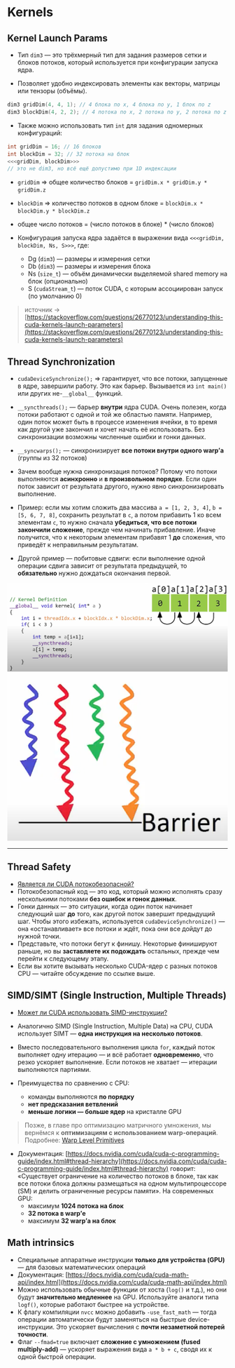 # Kernels

## Kernel Launch Params

- Тип `dim3` — это трёхмерный тип для задания размеров сетки и блоков потоков, который используется при конфигурации запуска ядра.

- Позволяет удобно индексировать элементы как векторы, матрицы или тензоры (объёмы).

```cpp
dim3 gridDim(4, 4, 1); // 4 блока по x, 4 блока по y, 1 блок по z
dim3 blockDim(4, 2, 2); // 4 потока по x, 2 потока по y, 2 потока по z
```

- Также можно использовать тип `int` для задания одномерных конфигураций:

```cpp
int gridDim = 16; // 16 блоков
int blockDim = 32; // 32 потока на блок
<<<gridDim, blockDim>>>
// это не dim3, но всё ещё допустимо при 1D индексации
```

- `gridDim` ⇒ общее количество блоков = `gridDim.x * gridDim.y * gridDim.z`

- `blockDim` ⇒ количество потоков в одном блоке = `blockDim.x * blockDim.y * blockDim.z`

- общее число потоков = (число потоков в блоке) \* (число блоков)

- Конфигурация запуска ядра задаётся в выражении вида `<<<gridDim, blockDim, Ns, S>>>`, где:

  - Dg (`dim3`) — размеры и измерения сетки
  - Db (`dim3`) — размеры и измерения блока
  - Ns (`size_t`) — объём динамически выделяемой shared memory на блок (опционально)
  - S (`cudaStream_t`) — поток CUDA, с которым ассоциирован запуск (по умолчанию 0)

> источник → [https://stackoverflow.com/questions/26770123/understanding-this-cuda-kernels-launch-parameters](https://stackoverflow.com/questions/26770123/understanding-this-cuda-kernels-launch-parameters)

## Thread Synchronization

- `cudaDeviceSynchronize();` ⇒ гарантирует, что все потоки, запущенные в ядре, завершили работу. Это как барьер. Вызывается из `int main()` или других не-`__global__` функций.

- `__syncthreads();` — барьер **внутри** ядра CUDA. Очень полезен, когда потоки работают с одной и той же областью памяти. Например, один поток может быть в процессе изменения ячейки, в то время как другой уже закончил и хочет начать её использовать. Без синхронизации возможны численные ошибки и гонки данных.

- `__syncwarps();` — синхронизирует **все потоки внутри одного warp’а** (группы из 32 потоков)

- Зачем вообще нужна синхронизация потоков? Потому что потоки выполняются **асинхронно** и **в произвольном порядке**. Если один поток зависит от результата другого, нужно явно синхронизировать выполнение.

- Пример: если мы хотим сложить два массива `a = [1, 2, 3, 4]`, `b = [5, 6, 7, 8]`, сохранить результат в `c`, а потом прибавить 1 ко всем элементам `c`, то нужно сначала **убедиться, что все потоки закончили сложение**, прежде чем начинать прибавление. Иначе получится, что к некоторым элементам прибавят 1 **до** сложения, что приведёт к неправильным результатам.

- Другой пример — побитовые сдвиги: если выполнение одной операции сдвига зависит от результата предыдущей, то **обязательно** нужно дождаться окончания первой.

![](../assets/bitshift1.png)
![](../assets/barrier.png)

---

## Thread Safety

- [Является ли CUDA потокобезопасной?](https://forums.developer.nvidia.com/t/is-cuda-thread-safe/2262/2)
- Потокобезопасный код — это код, который можно исполнять сразу несколькими потоками **без ошибок и гонок данных**.
- Гонки данных — это ситуации, когда один поток начинает следующий шаг **до** того, как другой поток завершит предыдущий шаг. Чтобы этого избежать, используется `cudaDeviceSynchronize()` — она «останавливает» все потоки и ждёт, пока они все дойдут до нужной точки.
- Представьте, что потоки бегут к финишу. Некоторые финишируют раньше, но вы **заставляете их подождать** остальных, прежде чем перейти к следующему этапу.
- Если вы хотите вызывать несколько CUDA-ядер с разных потоков CPU — читайте обсуждение по ссылке выше.

## SIMD/SIMT (Single Instruction, Multiple Threads)

- [Может ли CUDA использовать SIMD-инструкции?](https://stackoverflow.com/questions/5238743/can-cuda-use-simd-extensions)
- Аналогично SIMD (Single Instruction, Multiple Data) на CPU, CUDA использует SIMT — **одна инструкция на несколько потоков**.
- Вместо последовательного выполнения цикла `for`, каждый поток выполняет одну итерацию — и всё работает **одновременно**, что резко ускоряет выполнение. Если потоков не хватает — итерации выполняются партиями.

- Преимущества по сравнению с CPU:
  - команды выполняются **по порядку**
  - **нет предсказания ветвлений**
  - **меньше логики — больше ядер** на кристалле GPU

> Позже, в главе про оптимизацию матричного умножения, мы вернёмся к **оптимизациям с использованием warp-операций**. Подробнее: [Warp Level Primitives](https://developer.nvidia.com/blog/using-cuda-warp-level-primitives/)

- Документация: [https://docs.nvidia.com/cuda/cuda-c-programming-guide/index.html#thread-hierarchy](https://docs.nvidia.com/cuda/cuda-c-programming-guide/index.html#thread-hierarchy) говорит: «Существует ограничение на количество потоков в блоке, так как все потоки блока должны размещаться на одном мультипроцессоре (SM) и делить ограниченные ресурсы памяти». На современных GPU:
  - максимум **1024 потока на блок**
  - **32 потока в warp’е**
  - максимум **32 warp’а на блок**

## Math intrinsics
- Специальные аппаратные инструкции **только для устройства (GPU)** — для базовых математических операций
- Документация: [https://docs.nvidia.com/cuda/cuda-math-api/index.html](https://docs.nvidia.com/cuda/cuda-math-api/index.html)
- Можно использовать обычные функции от хоста (`log()` и т.д.), но они будут **значительно медленнее** на GPU.
  Используйте аналоги типа `logf()`, которые работают быстрее на устройстве.
- К флагу компиляции `nvcc` можно добавить `-use_fast_math` — тогда операции автоматически будут заменяться на быстрые device-инструкции. Это ускоряет вычисления с **почти незаметной потерей точности**.
- Флаг `--fmad=true` включает **сложение с умножением (fused multiply-add)** — ускоряет выражения вида `a * b + c`, сводя их к одной быстрой операции.
